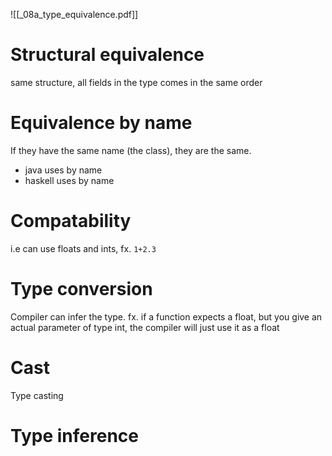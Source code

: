 ![[_08a_type_equivalence.pdf]]
# Structural equivalence
same structure, all fields in the type comes in the same order

# Equivalence by name
If they have the same name (the class), they are the same.
* java uses by name
* haskell uses by name

# Compatability
i.e can use floats and ints, fx. `1+2.3`

# Type conversion
Compiler can infer the type. fx. if a function expects a float, but you give an actual parameter of type int, the compiler will just use it as a float

# Cast
Type casting

# Type inference
